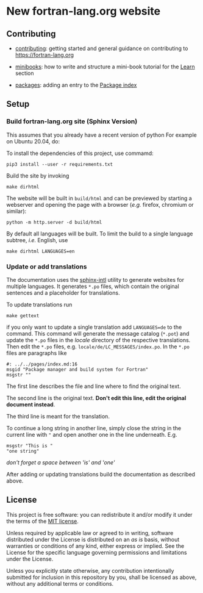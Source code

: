 # New fortran-lang.org website

## Contributing

* [contributing](https://fortran-lang.github.io/webpage/community/contributing):
  getting started and general guidance on contributing to <https://fortran-lang.org>

* [minibooks](https://fortran-lang.github.io/webpage/community/minibooks):
  how to write and structure a mini-book tutorial for the [Learn](https://fortran-lang.org/learn) section

* [packages](https://fortran-lang.github.io/webpage/community/packages):
  adding an entry to the [Package index](https://fortran-lang.org/packages)

## Setup

### Build fortran-lang.org site (Sphinx Version)

This assumes that you already have a recent version of python
For example on Ubuntu 20.04, do:

To install the dependencies of this project, use commamd:

```
pip3 install --user -r requirements.txt
```

Build the site by invoking

```
make dirhtml
```

The website will be built in `build/html` and can be previewed by starting a webserver and opening the page with a browser (*e.g.* firefox, chromium or similar):

```
python -m http.server -d build/html
```

By default all languages will be built.
To limit the build to a single language subtree, *i.e.* English, use

```
make dirhtml LANGUAGES=en
```

### Update or add translations

The documentation uses the
[sphinx-intl](https://sphinx-intl.readthedocs.io/en/master/quickstart.html)
utility to generate websites for multiple languages.
It generates `*.po` files,
which contain the original sentences and a placeholder for translations.

To update translations run

```
make gettext
```

if you only want to update a single translation add `LANGUAGES=de` to the command.
This command will generate the message catalog (`*.pot`) and update the `*.po` files in the *locale* directory of the respective translations.
Then edit the `*.po` files,
e.g. `locale/de/LC_MESSAGES/index.po`.
In the `*.po` files are paragraphs like
```po
#: ../../pages/index.md:16
msgid "Package manager and build system for Fortran"
msgstr ""
```

The first line describes the file and line where to find the original text.

The second line is the original text.
**Don't edit this line, edit the original document instead**.

The third line is meant for the translation.

To continue a long string in another line,
simply close the string in the current line with `"`
and open another one in the line underneath. E.g.
```po
msgstr "This is "
"one string"
```
*don't forget a space between 'is' and 'one'*

After adding or updating translations
build the documentation as described above.

## License

This project is free software: you can redistribute it and/or modify it under the terms of the [MIT license](LICENSE).

Unless required by applicable law or agreed to in writing, software distributed under the License is distributed on an _as is_ basis, without warranties or conditions of any kind, either express or implied. See the License for the specific language governing permissions and limitations under the License.

Unless you explicitly state otherwise, any contribution intentionally submitted for inclusion in this repository by you, shall be licensed as above, without any additional terms or conditions.
